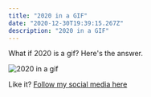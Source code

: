 ```yaml
---
title: "2020 in a GIF"
date: "2020-12-30T19:39:15.267Z"
description: "2020 in a GIF"
---
```


What if 2020 is a gif? Here's the answer.  
  
![2020 in a gif](https://media.giphy.com/media/W6i4XCuAglryrML5rd/giphy.gif)  
  
Like it? [Follow my social media here](https://terryds.github.io/)
